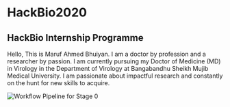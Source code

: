 # HackBio2020
## HackBio Internship Programme

Hello,
This is Maruf Ahmed Bhuiyan. I am a doctor by profession and a researcher by passion. I am currently pursuing my Doctor of Medicine (MD) in Virology in the Department of Virology at Bangabandhu Sheikh Mujib Medical University. I am passionate about impactful research and constantly on the hunt for new skills to acquire.

![Workflow Pipeline for Stage 0]()

